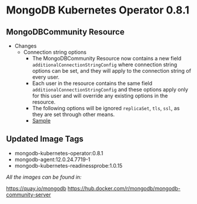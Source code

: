 # MongoDB Kubernetes Operator 0.8.1

## MongoDBCommunity Resource
- Changes
  - Connection string options
    - The MongoDBCommunity Resource now contains a new field ```additionalConnectionStringConfig``` where connection string options can be set, and they will apply to the connection string of every user.
    - Each user in the resource contains the same field ```additionalConnectionStringConfig``` and these options apply only for this user and will override any existing options in the resource.
    - The following options will be ignored `replicaSet`, `tls`, `ssl`, as they are set through other means.
    - [Sample](../config/samples/mongodb.com_v1_mongodbcommunity_additional_connection_string_options.yaml)

## Updated Image Tags

- mongodb-kubernetes-operator:0.8.1
- mongodb-agent:12.0.24.7719-1
- mongodb-kubernetes-readinessprobe:1.0.15

_All the images can be found in:_

https://quay.io/mongodb
https://hub.docker.com/r/mongodb/mongodb-community-server

